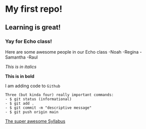 # My first repo!

## Learning is great!

### Yay for Echo class!

Here are some awesome people in our Echo class
  -Noah
  -Regina
  -Samantha
  -Raul

*This is in italics*

**This is in bold**

I am adding code to `Github`

```
Three (but kinda four) really important commands:
- $ git status (informational)
- $ git add .
- $ git commit -m "descriptive message"
- $ git push origin main

```

[The super awesome Syllabus](https://github.com/learn-academy-2021-echo/Syllabus)
